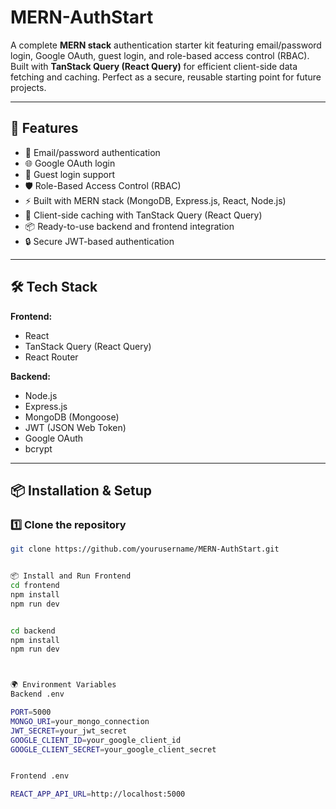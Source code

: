 # MERN-AuthStart

A complete **MERN stack** authentication starter kit featuring email/password login, Google OAuth, guest login, and role-based access control (RBAC). Built with **TanStack Query (React Query)** for efficient client-side data fetching and caching. Perfect as a secure, reusable starting point for future projects.

---

## 🚀 Features

- 🔑 Email/password authentication  
- 🌐 Google OAuth login  
- 👤 Guest login support  
- 🛡 Role-Based Access Control (RBAC)  
- ⚡ Built with MERN stack (MongoDB, Express.js, React, Node.js)  
- 🚀 Client-side caching with TanStack Query (React Query)  
- 📦 Ready-to-use backend and frontend integration  
- 🔒 Secure JWT-based authentication  

---

## 🛠 Tech Stack

**Frontend:**  
- React  
- TanStack Query (React Query)  
- React Router  

**Backend:**  
- Node.js  
- Express.js  
- MongoDB (Mongoose)  
- JWT (JSON Web Token)  
- Google OAuth  
- bcrypt  

---

## 📦 Installation & Setup

### 1️⃣ Clone the repository
```bash
git clone https://github.com/yourusername/MERN-AuthStart.git


📦 Install and Run Frontend
cd frontend
npm install
npm run dev


cd backend
npm install
npm run dev



🌍 Environment Variables
Backend .env

PORT=5000
MONGO_URI=your_mongo_connection
JWT_SECRET=your_jwt_secret
GOOGLE_CLIENT_ID=your_google_client_id
GOOGLE_CLIENT_SECRET=your_google_client_secret


Frontend .env

REACT_APP_API_URL=http://localhost:5000
